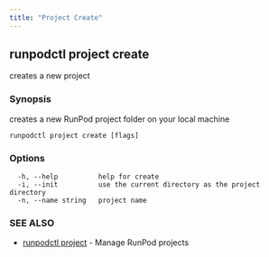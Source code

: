 ```yaml
---
title: "Project Create"
---
```

## runpodctl project create

creates a new project

### Synopsis

creates a new RunPod project folder on your local machine

```
runpodctl project create [flags]
```

### Options

```
  -h, --help          help for create
  -i, --init          use the current directory as the project directory
  -n, --name string   project name
```

### SEE ALSO

* [runpodctl project](runpodctl_project.md)	 - Manage RunPod projects

